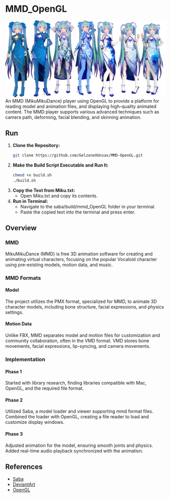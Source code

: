 # MMD_OpenGL
![](https://github.com/GelzoneXUnsas/MMD-OpenGL/blob/main/saba/mmd_OpenGL/cover.png)
An MMD (MikuMikuDance) player using OpenGL to provide a platform for reading model and animation files, and displaying high-quality animated content. The MMD player supports various advanced techniques such as camera path, deforming, facial blending, and skinning animation.

## Run
1. **Clone the Repository:**
   ```bash
   git clone https://github.com/GelzoneXUnsas/MMD-OpenGL.git

2. **Make the Build Script Executable and Run It:**
   ```bash
   chmod +x build.sh
   ./build.sh

4. **Copy the Text from Miku.txt:**
   - Open Miku.txt and copy its contents.
6. **Run in Terminal:**
   - Navigate to the saba/build/mmd_OpenGL folder in your terminal.
   - Paste the copied text into the terminal and press enter.

## Overview
### MMD
MikuMikuDance (MMD) is free 3D animation software for creating and animating virtual characters, focusing on the popular Vocaloid character using pre-existing models, motion data, and music.

### MMD Formats
#### Model
The project utilizes the PMX format, specialized for MMD, to animate 3D character models, including bone structure, facial expressions, and physics settings.

#### Motion Data
Unlike FBX, MMD separates model and motion files for customization and community collaboration, often in the VMD format. VMD stores bone movements, facial expressions, lip-syncing, and camera movements.

### Implementation
#### Phase 1
Started with library research, finding libraries compatible with Mac, OpenGL, and the required file format.

#### Phase 2
Utilized Saba, a model loader and viewer supporting mmd format files. Combined the loader with OpenGL, creating a file reader to load and customize display windows.

#### Phase 3
Adjusted animation for the model, ensuring smooth joints and physics. Added real-time audio playback synchronized with the animation.

## References
- [Saba](https://github.com/benikabocha/saba)
- [DeviantArt](https://www.deviantart.com/)
- [OpenGL](https://www.opengl.org/)
